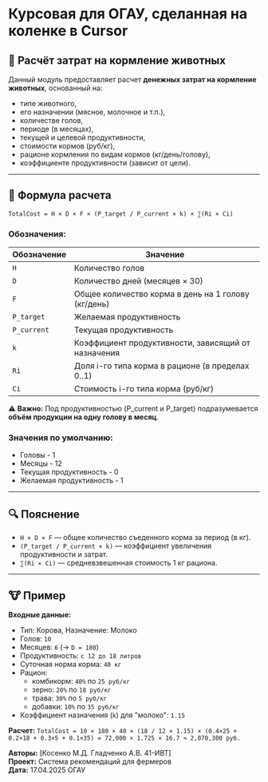 # Курсовая для ОГАУ, сделанная на коленке в Cursor
## 🐄 Расчёт затрат на кормление животных

Данный модуль предоставляет расчет **денежных затрат на кормление животных**, основанный на:

- типе животного,
- его назначении (мясное, молочное и т.п.),
- количестве голов,
- периоде (в месяцах),
- текущей и целевой продуктивности,
- стоимости кормов (руб/кг),
- рационе кормления по видам кормов (кг/день/голову),
- коэффициенте продуктивности (зависит от цели).

---

## 📘 Формула расчета

`TotalCost = H × D × F × (P_target / P_current × k) × ∑(Ri × Ci)`

### Обозначения:

| Обозначение       | Значение                                            |
|-------------------|-----------------------------------------------------|
| `H`               | Количество голов                                    |
| `D`               | Количество дней (месяцев × 30)                      |
| `F`               | Общее количество корма в день на 1 голову (кг/день) |
| `P_target`        | Желаемая продуктивность                             |
| `P_current`       | Текущая продуктивность                              |
| `k`               | Коэффициент продуктивности, зависящий от назначения |
| `Ri`              | Доля i-го типа корма в рационе (в пределах 0..1)    |
| `Ci`              | Стоимость i-го типа корма (руб/кг)                  |
⚠️ **Важно:** Под продуктивностью (P_current и P_target) подразумевается **объём продукции на одну голову в месяц**.

### Значения по умолчанию:

- Головы - 1
- Месяцы - 12
- Текущая продуктивность - 0
- Желаемая продуктивность - 1

---

## 🔍 Пояснение

- `H × D × F` — общее количество съеденного корма за период (в кг).
- `(P_target / P_current × k)` — коэффициент увеличения продуктивности и затрат.
- `∑(Ri × Ci)` — средневзвешенная стоимость 1 кг рациона.

---

## 🐮 Пример

**Входные данные:**

- Тип: Корова, Назначение: Молоко
- Голов: `10`
- Месяцев: `6` (→ `D = 180`)
- Продуктивность: `с 12 до 18 литров`
- Суточная норма корма: `40 кг`
- Рацион:
    - комбикорм: `40%` по `25 руб/кг`
    - зерно: `20%` по `18 руб/кг`
    - трава: `30%` по `5 руб/кг`
    - добавки: `10%` по `35 руб/кг`
- Коэффициент назначения (`k`) для "молоко": `1.15`

**Расчет:**
`TotalCost = 10 × 180 × 40 × (18 / 12 × 1.15) × (0.4×25 + 0.2×18 + 0.3×5 + 0.1×35) = 72,000 × 1.725 × 16.7 ≈ 2,070,300 руб.`

**Авторы:** [Косенко М.Д. Гладченко А.В. 41-ИВТ]  
**Проект:** Система рекомендаций для фермеров  
**Дата:** 17.04.2025 ОГАУ

